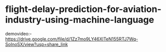 # flight-delay-prediction-for-aviation-industry-using-machine-language
demovideo:-https://drive.google.com/file/d/1Zz7mo9LY46XlTeN155RTJ7Wq-SoInoSX/view?usp=share_link
